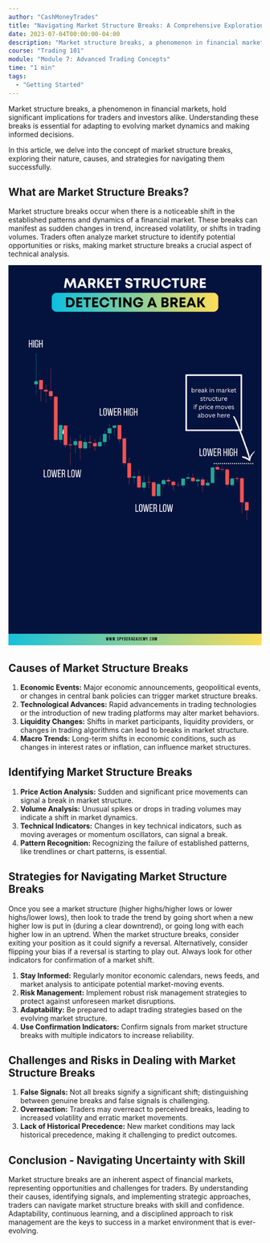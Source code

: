 ```yaml
---
author: "CashMoneyTrades"
title: "Navigating Market Structure Breaks: A Comprehensive Exploration"
date: 2023-07-04T00:00:00-04:00
description: "Market structure breaks, a phenomenon in financial markets, hold significant implications for traders and investors alike. Understanding these breaks is essential for adapting to evolving market dynamics and making informed decisions."
course: "Trading 101"
module: "Module 7: Advanced Trading Concepts" 
time: "1 min"
tags:
  - "Getting Started"
---
```


Market structure breaks, a phenomenon in financial markets, hold significant implications for traders and investors alike. Understanding these breaks is essential for adapting to evolving market dynamics and making informed decisions. 

In this article, we delve into the concept of market structure breaks, exploring their nature, causes, and strategies for navigating them successfully.

## **What are Market Structure Breaks?**

Market structure breaks occur when there is a noticeable shift in the established patterns and dynamics of a financial market. These breaks can manifest as sudden changes in trend, increased volatility, or shifts in trading volumes. Traders often analyze market structure to identify potential opportunities or risks, making market structure breaks a crucial aspect of technical analysis.

![Market Structure Break](pins/marketstructure.png)

## **Causes of Market Structure Breaks**

1. **Economic Events:** Major economic announcements, geopolitical events, or changes in central bank policies can trigger market structure breaks.
2. **Technological Advances:** Rapid advancements in trading technologies or the introduction of new trading platforms may alter market behaviors.
3. **Liquidity Changes:** Shifts in market participants, liquidity providers, or changes in trading algorithms can lead to breaks in market structure.
4. **Macro Trends:** Long-term shifts in economic conditions, such as changes in interest rates or inflation, can influence market structures.

## **Identifying Market Structure Breaks**

1. **Price Action Analysis:** Sudden and significant price movements can signal a break in market structure.
2. **Volume Analysis:** Unusual spikes or drops in trading volumes may indicate a shift in market dynamics.
3. **Technical Indicators:** Changes in key technical indicators, such as moving averages or momentum oscillators, can signal a break.
4. **Pattern Recognition:** Recognizing the failure of established patterns, like trendlines or chart patterns, is essential.

## **Strategies for Navigating Market Structure Breaks**

Once you see a market structure (higher highs/higher lows or lower highs/lower lows), then look to trade the trend by going short when a new higher low is put in (during a clear downtrend), or going long with each higher low in an uptrend.  When the market structure breaks, consider exiting your position as it could signify a reversal.  Alternatively, consider flipping your bias if a reversal is starting to play out.  Always look for other indicators for confirmation of a market shift.

1. **Stay Informed:** Regularly monitor economic calendars, news feeds, and market analysis to anticipate potential market-moving events.
2. **Risk Management:** Implement robust risk management strategies to protect against unforeseen market disruptions.
3. **Adaptability:** Be prepared to adapt trading strategies based on the evolving market structure.
4. **Use Confirmation Indicators:** Confirm signals from market structure breaks with multiple indicators to increase reliability.

## **Challenges and Risks in Dealing with Market Structure Breaks**

1. **False Signals:** Not all breaks signify a significant shift; distinguishing between genuine breaks and false signals is challenging.
2. **Overreaction:** Traders may overreact to perceived breaks, leading to increased volatility and erratic market movements.
3. **Lack of Historical Precedence:** New market conditions may lack historical precedence, making it challenging to predict outcomes.

## **Conclusion - Navigating Uncertainty with Skill**

Market structure breaks are an inherent aspect of financial markets, representing opportunities and challenges for traders. By understanding their causes, identifying signals, and implementing strategic approaches, traders can navigate market structure breaks with skill and confidence. Adaptability, continuous learning, and a disciplined approach to risk management are the keys to success in a market environment that is ever-evolving.


